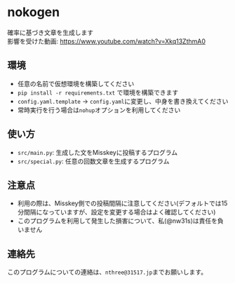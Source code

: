 # nokogen
確率に基づき文章を生成します  
影響を受けた動画: https://www.youtube.com/watch?v=Xkq13ZthmA0  

## 環境
* 任意の名前で仮想環境を構築してください  
* `pip install -r requirements.txt` で環境を構築できます  
* `config.yaml.template` -> `config.yaml`に変更し、中身を書き換えてください  
* 常時実行を行う場合は`nohup`オプションを利用してください

## 使い方
* `src/main.py`: 生成した文をMisskeyに投稿するプログラム  
* `src/special.py`: 任意の回数文章を生成するプログラム  

## 注意点
* 利用の際は、Misskey側での投稿間隔に注意してください(デフォルトでは15分間隔になっていますが、設定を変更する場合はよく確認してください)  
* このプログラムを利用して発生した損害について、私(@nw31s)は責任を負いません

## 連絡先
このプログラムについての連絡は、`nthree@31517.jp`までお願いします。
